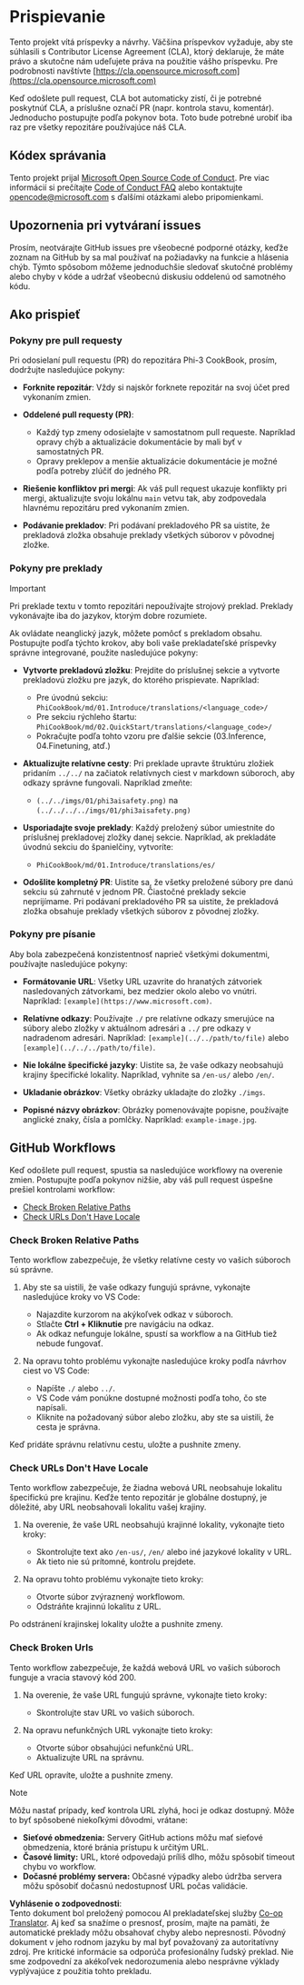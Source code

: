 <!--
CO_OP_TRANSLATOR_METADATA:
{
  "original_hash": "9f71f15fee9a73ecfcd4fd40efbe3070",
  "translation_date": "2025-05-09T03:44:07+00:00",
  "source_file": "CONTRIBUTING.md",
  "language_code": "sk"
}
-->
# Prispievanie

Tento projekt vítá príspevky a návrhy. Väčšina príspevkov vyžaduje, aby ste súhlasili s Contributor License Agreement (CLA), ktorý deklaruje, že máte právo a skutočne nám udeľujete práva na použitie vášho príspevku. Pre podrobnosti navštívte [https://cla.opensource.microsoft.com](https://cla.opensource.microsoft.com)

Keď odošlete pull request, CLA bot automaticky zistí, či je potrebné poskytnúť CLA, a príslušne označí PR (napr. kontrola stavu, komentár). Jednoducho postupujte podľa pokynov bota. Toto bude potrebné urobiť iba raz pre všetky repozitáre používajúce náš CLA.

## Kódex správania

Tento projekt prijal [Microsoft Open Source Code of Conduct](https://opensource.microsoft.com/codeofconduct/).
Pre viac informácií si prečítajte [Code of Conduct FAQ](https://opensource.microsoft.com/codeofconduct/faq/) alebo kontaktujte [opencode@microsoft.com](mailto:opencode@microsoft.com) s ďalšími otázkami alebo pripomienkami.

## Upozornenia pri vytváraní issues

Prosím, neotvárajte GitHub issues pre všeobecné podporné otázky, keďže zoznam na GitHub by sa mal používať na požiadavky na funkcie a hlásenia chýb. Týmto spôsobom môžeme jednoduchšie sledovať skutočné problémy alebo chyby v kóde a udržať všeobecnú diskusiu oddelenú od samotného kódu.

## Ako prispieť

### Pokyny pre pull requesty

Pri odosielaní pull requestu (PR) do repozitára Phi-3 CookBook, prosím, dodržujte nasledujúce pokyny:

- **Forknite repozitár**: Vždy si najskôr forknete repozitár na svoj účet pred vykonaním zmien.

- **Oddelené pull requesty (PR)**:
  - Každý typ zmeny odosielajte v samostatnom pull requeste. Napríklad opravy chýb a aktualizácie dokumentácie by mali byť v samostatných PR.
  - Opravy preklepov a menšie aktualizácie dokumentácie je možné podľa potreby zlúčiť do jedného PR.

- **Riešenie konfliktov pri mergi**: Ak váš pull request ukazuje konflikty pri mergi, aktualizujte svoju lokálnu `main` vetvu tak, aby zodpovedala hlavnému repozitáru pred vykonaním zmien.

- **Podávanie prekladov**: Pri podávaní prekladového PR sa uistite, že prekladová zložka obsahuje preklady všetkých súborov v pôvodnej zložke.

### Pokyny pre preklady

> [!IMPORTANT]
>
> Pri preklade textu v tomto repozitári nepoužívajte strojový preklad. Preklady vykonávajte iba do jazykov, ktorým dobre rozumiete.

Ak ovládate neanglický jazyk, môžete pomôcť s prekladom obsahu. Postupujte podľa týchto krokov, aby boli vaše prekladateľské príspevky správne integrované, použite nasledujúce pokyny:

- **Vytvorte prekladovú zložku**: Prejdite do príslušnej sekcie a vytvorte prekladovú zložku pre jazyk, do ktorého prispievate. Napríklad:
  - Pre úvodnú sekciu: `PhiCookBook/md/01.Introduce/translations/<language_code>/`
  - Pre sekciu rýchleho štartu: `PhiCookBook/md/02.QuickStart/translations/<language_code>/`
  - Pokračujte podľa tohto vzoru pre ďalšie sekcie (03.Inference, 04.Finetuning, atď.)

- **Aktualizujte relatívne cesty**: Pri preklade upravte štruktúru zložiek pridaním `../../` na začiatok relatívnych ciest v markdown súboroch, aby odkazy správne fungovali. Napríklad zmeňte:
  - `(../../imgs/01/phi3aisafety.png)` na `(../../../../imgs/01/phi3aisafety.png)`

- **Usporiadajte svoje preklady**: Každý preložený súbor umiestnite do príslušnej prekladovej zložky danej sekcie. Napríklad, ak prekladáte úvodnú sekciu do španielčiny, vytvoríte:
  - `PhiCookBook/md/01.Introduce/translations/es/`

- **Odošlite kompletný PR**: Uistite sa, že všetky preložené súbory pre danú sekciu sú zahrnuté v jednom PR. Čiastočné preklady sekcie neprijímame. Pri podávaní prekladového PR sa uistite, že prekladová zložka obsahuje preklady všetkých súborov z pôvodnej zložky.

### Pokyny pre písanie

Aby bola zabezpečená konzistentnosť naprieč všetkými dokumentmi, používajte nasledujúce pokyny:

- **Formátovanie URL**: Všetky URL uzavrite do hranatých zátvoriek nasledovaných zátvorkami, bez medzier okolo alebo vo vnútri. Napríklad: `[example](https://www.microsoft.com)`.

- **Relatívne odkazy**: Používajte `./` pre relatívne odkazy smerujúce na súbory alebo zložky v aktuálnom adresári a `../` pre odkazy v nadradenom adresári. Napríklad: `[example](../../path/to/file)` alebo `[example](../../../path/to/file)`.

- **Nie lokálne špecifické jazyky**: Uistite sa, že vaše odkazy neobsahujú krajiny špecifické lokality. Napríklad, vyhnite sa `/en-us/` alebo `/en/`.

- **Ukladanie obrázkov**: Všetky obrázky ukladajte do zložky `./imgs`.

- **Popisné názvy obrázkov**: Obrázky pomenovávajte popisne, používajte anglické znaky, čísla a pomlčky. Napríklad: `example-image.jpg`.

## GitHub Workflows

Keď odošlete pull request, spustia sa nasledujúce workflowy na overenie zmien. Postupujte podľa pokynov nižšie, aby váš pull request úspešne prešiel kontrolami workflow:

- [Check Broken Relative Paths](../..)
- [Check URLs Don't Have Locale](../..)

### Check Broken Relative Paths

Tento workflow zabezpečuje, že všetky relatívne cesty vo vašich súboroch sú správne.

1. Aby ste sa uistili, že vaše odkazy fungujú správne, vykonajte nasledujúce kroky vo VS Code:
    - Najazdite kurzorom na akýkoľvek odkaz v súboroch.
    - Stlačte **Ctrl + Kliknutie** pre navigáciu na odkaz.
    - Ak odkaz nefunguje lokálne, spustí sa workflow a na GitHub tiež nebude fungovať.

1. Na opravu tohto problému vykonajte nasledujúce kroky podľa návrhov ciest vo VS Code:
    - Napíšte `./` alebo `../`.
    - VS Code vám ponúkne dostupné možnosti podľa toho, čo ste napísali.
    - Kliknite na požadovaný súbor alebo zložku, aby ste sa uistili, že cesta je správna.

Keď pridáte správnu relatívnu cestu, uložte a pushnite zmeny.

### Check URLs Don't Have Locale

Tento workflow zabezpečuje, že žiadna webová URL neobsahuje lokalitu špecifickú pre krajinu. Keďže tento repozitár je globálne dostupný, je dôležité, aby URL neobsahovali lokalitu vašej krajiny.

1. Na overenie, že vaše URL neobsahujú krajinné lokality, vykonajte tieto kroky:

    - Skontrolujte text ako `/en-us/`, `/en/` alebo iné jazykové lokality v URL.
    - Ak tieto nie sú prítomné, kontrolu prejdete.

1. Na opravu tohto problému vykonajte tieto kroky:
    - Otvorte súbor zvýraznený workflowom.
    - Odstráňte krajinnú lokalitu z URL.

Po odstránení krajinskej lokality uložte a pushnite zmeny.

### Check Broken Urls

Tento workflow zabezpečuje, že každá webová URL vo vašich súboroch funguje a vracia stavový kód 200.

1. Na overenie, že vaše URL fungujú správne, vykonajte tieto kroky:
    - Skontrolujte stav URL vo vašich súboroch.

2. Na opravu nefunkčných URL vykonajte tieto kroky:
    - Otvorte súbor obsahujúci nefunkčnú URL.
    - Aktualizujte URL na správnu.

Keď URL opravíte, uložte a pushnite zmeny.

> [!NOTE]
>
> Môžu nastať prípady, keď kontrola URL zlyhá, hoci je odkaz dostupný. Môže to byť spôsobené niekoľkými dôvodmi, vrátane:
>
> - **Sieťové obmedzenia:** Servery GitHub actions môžu mať sieťové obmedzenia, ktoré bránia prístupu k určitým URL.
> - **Časové limity:** URL, ktoré odpovedajú príliš dlho, môžu spôsobiť timeout chybu vo workflow.
> - **Dočasné problémy servera:** Občasné výpadky alebo údržba servera môžu spôsobiť dočasnú nedostupnosť URL počas validácie.

**Vyhlásenie o zodpovednosti**:  
Tento dokument bol preložený pomocou AI prekladateľskej služby [Co-op Translator](https://github.com/Azure/co-op-translator). Aj keď sa snažíme o presnosť, prosím, majte na pamäti, že automatické preklady môžu obsahovať chyby alebo nepresnosti. Pôvodný dokument v jeho rodnom jazyku by mal byť považovaný za autoritatívny zdroj. Pre kritické informácie sa odporúča profesionálny ľudský preklad. Nie sme zodpovední za akékoľvek nedorozumenia alebo nesprávne výklady vyplývajúce z použitia tohto prekladu.